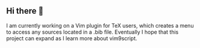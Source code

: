 ## Hi there 👋

I am currently working on a Vim plugin for TeX users, which creates a menu to access any sources located in a .bib file.  Eventually I hope that this project can expand as I learn more about vim9script. 

<!--
**bradencarlson/bradencarlson** is a ✨ _special_ ✨ repository because its `README.md` (this file) appears on your GitHub profile.

Here are some ideas to get you started:

- 🔭 I’m currently working on ...
- 🌱 I’m currently learning ...
- 👯 I’m looking to collaborate on ...
- 🤔 I’m looking for help with ...
- 💬 Ask me about ...
- 📫 How to reach me: ...
- 😄 Pronouns: ...
- ⚡ Fun fact: ...
-->
